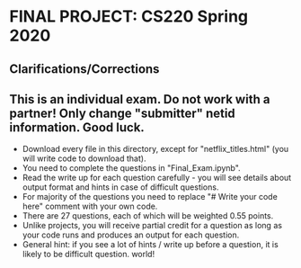# FINAL PROJECT: CS220 Spring 2020

## Clarifications/Corrections

## This is an individual exam. Do not work with a partner! Only change "submitter" netid information. Good luck.

* Download every file in this directory, except for "netflix_titles.html" (you will write code to download that).
* You need to complete the questions in "Final_Exam.ipynb".
* Read the write up for each question carefully - you will see details about output format and hints in case of difficult questions.
* For majority of the questions you need to replace "# Write your code here" comment with your own code.
* There are 27 questions, each of which will be weighted 0.55 points.
* Unlike projects, you will receive partial credit for a question as long as your code runs and produces an output for each question.
* General hint: if you see a lot of hints / write up before a question, it is likely to be difficult question.
world!
